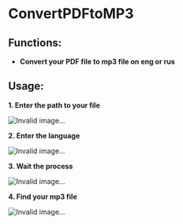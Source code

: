 # ConvertPDFtoMP3
## Functions: 
- **Convert your PDF file to mp3 file on eng or rus**


## Usage: 
**1. Enter the path to your file**

![Invalid image...](https://i.ibb.co/47N7VYX/image.png)

**2. Enter the language**

![Invalid image...](https://i.ibb.co/bPWZnDK/image.png)

**3. Wait the process**

![Invalid image...](https://i.ibb.co/D73GK0C/image.png)

**4. Find your mp3 file**

![Invalid image...](https://i.ibb.co/bXr1H4s/image.png)